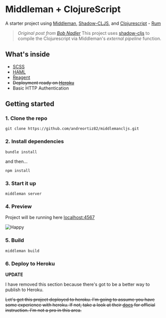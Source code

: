 # Middleman + ClojureScript

A starter project using [Middleman](http://middlemanapp.com), [Shadow-CLJS](https://github.com/thheller/shadow-cljs), and [Clojurescript](https://clojurescript.org/) -  [Rum](https://github.com/tonsky/rum)


>_Original post from [Bob Nadler](http://bobnadler.com/articles/2018/01/28/clojurescript-with-middleman-via-shadow-cljs.html)_
This project uses [shadow-cljs](https://github.com/thheller/shadow-cljs) to compile the Clojurescript via Middleman's _external pipeline_ function.

## What's inside
- [SCSS](https://sass-lang.com/)
- [HAML](http://haml.info/)
- [Reagent](https://github.com/reagent-project/reagent)
- ~~Deployment ready on [Heroku](https://heroku.com)~~
- Basic HTTP Authentication

## Getting started

### 1. Clone the repo
```
git clone https://github.com/andreortiz82/middlemancljs.git
```

### 2. Install dependencies
```
bundle install
```
and then...
```
npm install
```
### 3. Start it up
```
middleman server
```

### 4. Preview
Project will be running here [localhost:4567](http://localhost:4567)

![Happy](https://media.giphy.com/media/nDSlfqf0gn5g4/giphy.gif)

### 5. Build
```
middleman build
```

### 6. Deploy to Heroku

**UPDATE**

I have removed this section because there's got to be a better way to publish to Heroku.

~~Let's get this project deployed to heroku. I'm going to assume you have some experience with heroku. If not, take a look at their [docs](https://heroku.com/docs) for official instruction. I'm not a pro in this area.~~
